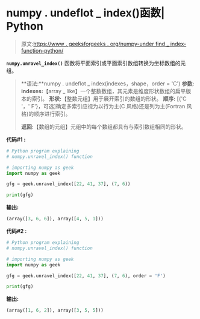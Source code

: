 # numpy . undeflot _ index()函数| Python

> 原文:[https://www . geeksforgeeks . org/numpy-under find _ index-function-python/](https://www.geeksforgeeks.org/numpy-unravel_index-function-python/)

**`numpy.unravel_index()`** 函数将平面索引或平面索引数组转换为坐标数组的元组。

> **语法:**numpy . undeflot _ index(indexes，shape，order = 'C')
> **参数:**
> **indexes:**【array _ like】一个整数数组，其元素是维度形状数组的扁平版本的索引。
> **形状:**【整数元组】用于展开索引的数组的形状。
> **顺序:** [{'C '，' F'}，可选]确定多索引应视为以行为主(C 风格)还是列为主(Fortran 风格)的顺序进行索引。
> 
> **返回:**【数组的元组】元组中的每个数组都具有与索引数组相同的形状。

**代码#1 :**

```py
# Python program explaining
# numpy.unravel_index() function

# importing numpy as geek 
import numpy as geek

gfg = geek.unravel_index([22, 41, 37], (7, 6))

print(gfg) 
```

**输出:**

```py
(array([3, 6, 6]), array([4, 5, 1]))

```

**代码#2 :**

```py
# Python program explaining
# numpy.unravel_index() function

# importing numpy as geek 
import numpy as geek

gfg = geek.unravel_index([22, 41, 37], (7, 6), order = 'F')

print(gfg) 
```

**输出:**

```py
(array([1, 6, 2]), array([3, 5, 5]))

```